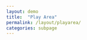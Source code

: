```yaml
---
layout: demo
title:  "Play Area"
permalink: /layout/playarea/
categories: subpage
---
```


<div class="board">
  <div class="play-area">
  </div>
</div>